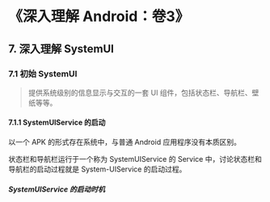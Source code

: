 # 《深入理解 Android：卷3》

## 7. 深入理解 SystemUI

### 7.1 初始 SystemUI

> 提供系统级别的信息显示与交互的一套 UI 组件，包括状态栏、导航栏、壁纸等等。



#### 7.1.1 SystemUIService 的启动

以一个 APK 的形式存在系统中，与普通 Android 应用程序没有本质区别。

状态栏和导航栏运行于一个称为 SystemUIService 的 Service 中，讨论状态栏和导航栏的启动过程就是 System-UIService 的启动过程。

##### SystemUIService 的启动时机



